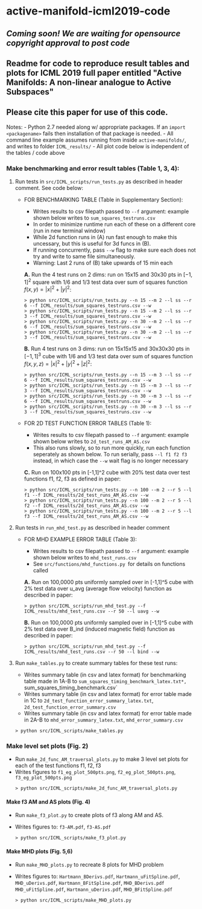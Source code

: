 # active-manifold-icml2019-code

## *Coming soon! We are waiting for opensource copyright approval to post code*

## Readme for code to reproduce result tables and plots for ICML 2019 full paper entitled "Active Manifolds: A non-linear analogue to Active Subspaces"
## Please cite this paper for use of this code. 

Notes:
	- Python 2.7 needed along w/ appropriate packages. If an `import <packagename>`  fails then installation of that package is needed.
	- All command line example assumes running from inside `active-manifolds/`, and writes to folder `ICML_results/`
	-  All plot code below is independent of the tables / code above


### Make benchmarking and error result tables (Table 1, 3, 4):
1. Run tests in `src/ICML_scripts/run_tests.py` as described in header comment. See code below:
	*  FOR BENCHMARKING TABLE (Table in Supplementary Section):
		* Writes results to csv filepath passed to `--f` argument: example shown below writes to `sum_squares_testruns.csv`
		* In order to minimize runtime run each of these on a different core (run in new terminal window)
		* While 2d function runs in (A) run fast enough to make this uncessary, but this is useful for 3d funcs in (B).
		*  If running concurrently, pass `--w` flag to make sure each does not try and write to same file simultaneously.
		*  Warning: Last 2 runs of (B) take upwards of 15 min each


		**A.** Run the 4 test runs on 2 dims: run on 15x15 and 30x30 pts in $[-1,1]^2$ square with 1/6 and 1/3 test data over sum of squares function $f(x,y) = |x|^2 + |y|^2$:
		```
		> python src/ICML_scripts/run_tests.py --n 15 --m 2 --l ss --r 6 --f ICML_results/sum_squares_testruns.csv --w
		> python src/ICML_scripts/run_tests.py --n 15 --m 2 --l ss --r 3 --f ICML_results/sum_squares_testruns.csv --w
		> python src/ICML_scripts/run_tests.py --n 30 --m 2 --l ss --r 6 --f ICML_results/sum_squares_testruns.csv --w
		> python src/ICML_scripts/run_tests.py --n 30 --m 2 --l ss --r 3 --f ICML_results/sum_squares_testruns.csv --w
		 ```

		**B.** Run 4 test runs on 3 dims: run on 15x15x15 and 30x30x30 pts in $[-1,1]^3$ cube with 1/6 and 1/3 test data over sum of squares function $f(x,y, z) = |x|^2 + |y|^2 + |z|^2$:
		```
		> python src/ICML_scripts/run_tests.py --n 15 --m 3 --l ss --r 6 --f ICML_results/sum_squares_testruns.csv --w
		> python src/ICML_scripts/run_tests.py --n 15 --m 3 --l ss --r 3 --f ICML_results/sum_squares_testruns.csv --w
		> python src/ICML_scripts/run_tests.py --n 30 --m 3 --l ss --r 6 --f ICML_results/sum_squares_testruns.csv --w
		> python src/ICML_scripts/run_tests.py --n 30 --m 3 --l ss --r 3 --f ICML_results/sum_squares_testruns.csv --w
		 ```

	* FOR 2D TEST FUNCTION ERROR TABLES (Table 1):
		* Writes results to csv filepath passed to `--f` argument: example shown below writes to `2d_test_runs_AM_AS.csv`
		* This also runs slowly, so to run more quickly, run each function seperately as shown below. To run serially, pass `--l f1 f2 f3` instead, in which case the `--w` wait flag is no longer necessary

		**C.** Run on 100x100 pts in [-1,1]^2 cube with 20% test data over test functions f1, f2, f3 as defined in paper:
		```
		> python src/ICML_scripts/run_tests.py --n 100 --m 2 --r 5 --l f1 --f ICML_results/2d_test_runs_AM_AS.csv --w
		> python src/ICML_scripts/run_tests.py --n 100 --m 2 --r 5 --l f2 --f ICML_results/2d_test_runs_AM_AS.csv --w
		> python src/ICML_scripts/run_tests.py --n 100 --m 2 --r 5 --l f3 --f ICML_results/2d_test_runs_AM_AS.csv --w
		```

2. Run tests in `run_mhd_test.py` as described in header comment

	* FOR MHD EXAMPLE ERROR TABLE (Table 3):
		* Writes results to csv filepath passed to `--f` argument: example shown below writes to `mhd_test_runs.csv`
		* See `src/functions/mhd_functions.py `for details on functions called

		**A.** Run on 100,0000 pts uniformly sampled over in [-1,1]^5 cube with 2% test data over u_avg (average flow velocity) function as described in paper:
		```
		> python src/ICML_scripts/run_mhd_test.py --f ICML_results/mhd_test_runs.csv --r 50 --l uavg --w
		```

		**B.** Run on 100,0000 pts uniformly sampled over in [-1,1]^5 cube with 2% test data over B_ind (induced magnetic field) function as described in paper:
		```
		> python src/ICML_scripts/run_mhd_test.py --f ICML_results/mhd_test_runs.csv --r 50 --l bind --w
		```

2. Run `make_tables.py` to create summary tables for these test runs:
	* Writes summary table (in csv and latex format) for benchmarking table made in 1A-B to `sum_squares_timing_benchmark_latex.txt*, `sum_squares_timing_benchmark.csv`
	* Writes summary table (in csv and latex format) for error table made in 1C to `2d_test_function_error_summary_latex.txt`, `2d_test_function_error_summary.csv`
	*  Writes summary table (in csv and latex format) for error table made in 2A-B to `mhd_error_summary_latex.txt`, `mhd_error_summary.csv`
	```
	> python src/ICML_scripts/make_tables.py
	```


### Make level set plots (Fig. 2)
* Run `make_2d_func_AM_traversal_plots.py` to make 3 level set plots for each of the test functions f1, f2, f3
* Writes figures to `f1_eg_plot_500pts.png`, `f2_eg_plot_500pts.png`, `f3_eg_plot_500pts.png`
	```
	> python src/ICML_scripts/make_2d_func_AM_traversal_plots.py
	```

#### Make f3 AM and AS plots (Fig. 4)
* Run `make_f3_plot.py` to create plots of f3 along AM and AS.
* Writes figures to: `f3-AM.pdf`, `f3-AS.pdf`

	```
	> python src/ICML_scripts/make_f3_plot.py
	```

#### Make MHD plots (Fig. 5,6)

* Run `make_MHD_plots.py` to recreate 8 plots for MHD problem
* Writes figures to: `Hartmann_BDerivs.pdf`, `Hartmann_uFitSpline.pdf`, `MHD_uDerivs.pdf`, `Hartmann_BFitSpline.pdf`, `MHD_BDerivs.pdf`       `MHD_uFitSpline.pdf`, `Hartmann_uDerivs.pdf`, `MHD_BFitSpline.pdf`

	```
	> python src/ICML_scripts/make_MHD_plots.py
	```
